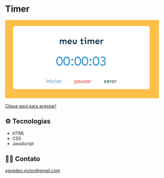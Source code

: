 # Timer

![preview](.github/timer.png)

[Clique aqui para acessar!](https://victorsilvaguedes.github.io/timer/)

## ⚙ Tecnologias

- HTML
- CSS
- JavaScript

## 👨‍💻 Contato

sguedes.victor@gmail.com
